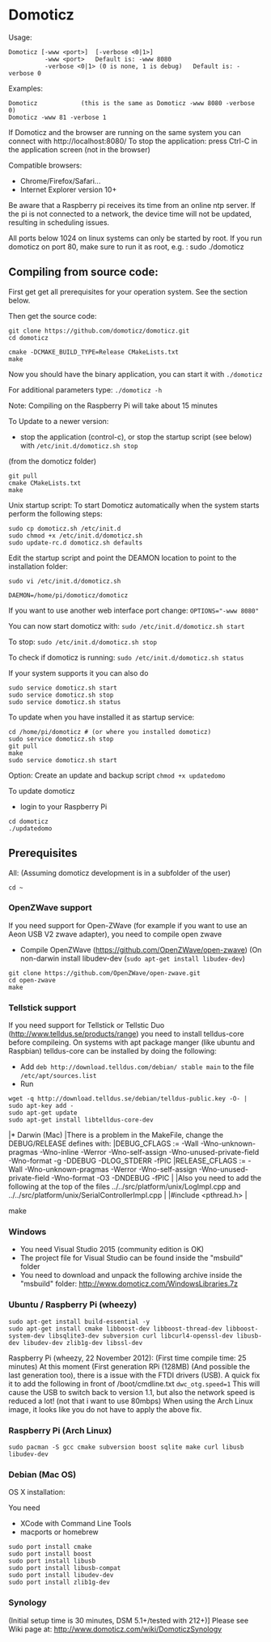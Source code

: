 # Domoticz

Usage:
```
Domoticz [-www <port>]  [-verbose <0|1>]
          -www <port>   Default is: -www 8080
          -verbose <0|1> (0 is none, 1 is debug)   Default is: -verbose 0
```

Examples:
```
Domoticz            (this is the same as Domoticz -www 8080 -verbose 0)
Domoticz -www 81 -verbose 1
```

If Domoticz and the browser are running on the same system you can connect with http://localhost:8080/
To stop the application: press Ctrl-C in the application screen (not in the browser)

Compatible browsers:
* Chrome/Firefox/Safari...
* Internet Explorer version 10+

Be aware that a Raspberry pi receives its time from an online ntp server.
If the pi is not connected to a network, the device time will not be updated, resulting in scheduling issues. 

All ports below 1024 on linux systems can only be started by root.
If you run domoticz on port 80, make sure to run it as root, e.g. : sudo ./domoticz

Compiling from source code:
---------------------------

First get get all prerequisites for your operation system. See the section below.

Then get the source code:
```
git clone https://github.com/domoticz/domoticz.git
cd domoticz

cmake -DCMAKE_BUILD_TYPE=Release CMakeLists.txt
make
```

Now you should have the binary application, you can start it with
`./domoticz`

For additional parameters type:
`./domoticz -h`

Note: Compiling on the Raspberry Pi will take about 15 minutes

To Update to a newer version:
- stop the application (control-c), or stop the startup script (see below) with `/etc/init.d/domoticz.sh stop`

(from the domoticz folder)
```
git pull
cmake CMakeLists.txt
make
```

Unix startup script:
To start Domoticz automatically when the system starts perform the following steps:
```
sudo cp domoticz.sh /etc/init.d
sudo chmod +x /etc/init.d/domoticz.sh
sudo update-rc.d domoticz.sh defaults
```

Edit the startup script and point the DEAMON location to point to the installation folder:
```
sudo vi /etc/init.d/domoticz.sh

DAEMON=/home/pi/domoticz/domoticz
```

If you want to use another web interface port change:
`OPTIONS="-www 8080"`

You can now start domoticz with:
`sudo /etc/init.d/domoticz.sh start`

To stop:
`sudo /etc/init.d/domoticz.sh stop`

To check if domoticz is running:
`sudo /etc/init.d/domoticz.sh status`

If your system supports it you can also do
```
sudo service domoticz.sh start
sudo service domoticz.sh stop
sudo service domoticz.sh status
```

To update when you have installed it as startup service:
```
cd /home/pi/domoticz # (or where you installed domoticz)
sudo service domoticz.sh stop
git pull
make
sudo service domoticz.sh start
```

Option: Create an update and backup script
`chmod +x updatedomo`

To update domoticz

* login to your Raspberry Pi
```
cd domoticz
./updatedomo
```


## Prerequisites

All: (Assuming domoticz development is in a subfolder of the user)

`cd ~`

### OpenZWave support
If you need support for Open-ZWave (for example if you want to use an Aeon USB V2 zwave adapter),
you need to compile open zwave

- Compile OpenZWave (https://github.com/OpenZWave/open-zwave)
(On non-darwin install libudev-dev (`sudo apt-get install libudev-dev`)
```
git clone https://github.com/OpenZWave/open-zwave.git
cd open-zwave
make
```

### Tellstick support
If you need support for Tellstick or Tellstic Duo (http://www.telldus.se/products/range) you need to install telldus-core before compileing. 
On systems with apt package manger (like ubuntu and Raspbian) telldus-core can be installed by doing the following:
 * Add `deb http://download.telldus.com/debian/ stable main` to the file `/etc/apt/sources.list`
 * Run
```
wget -q http://download.telldus.se/debian/telldus-public.key -O- | sudo apt-key add -
sudo apt-get update
sudo apt-get install libtelldus-core-dev
```

|* Darwin (Mac)
|There is a problem in the MakeFile, change the DEBUG/RELEASE defines with:
|DEBUG_CFLAGS    := -Wall -Wno-unknown-pragmas -Wno-inline -Werror -Wno-self-assign -Wno-unused-private-field -Wno-format -g -DDEBUG -DLOG_STDERR -fPIC
|RELEASE_CFLAGS  := -Wall -Wno-unknown-pragmas -Werror -Wno-self-assign -Wno-unused-private-field -Wno-format -O3 -DNDEBUG -fPIC
|
|Also you need to add the following at the top of the files ../../src/platform/unix/LogImpl.cpp and ../../src/platform/unix/SerialControllerImpl.cpp
|
|#include <pthread.h>
|

make


### Windows
- You need Visual Studio 2015 (community edition is OK)
- The project file for Visual Studio can be found inside the "msbuild" folder
- You need to download and unpack the following archive inside the "msbuild" folder:
  http://www.domoticz.com/WindowsLibraries.7z

### Ubuntu / Raspberry Pi (wheezy)
```
sudo apt-get install build-essential -y
sudo apt-get install cmake libboost-dev libboost-thread-dev libboost-system-dev libsqlite3-dev subversion curl libcurl4-openssl-dev libusb-dev libudev-dev zlib1g-dev libssl-dev
```

Raspberry Pi (wheezy, 22 November 2012): (First time compile time: 25 minutes)
At this moment (First generation RPi (128MB) (And possible the last generation too), there is a issue with the FTDI drivers (USB).
A quick fix it to add the following in front of /boot/cmdline.txt
`dwc_otg.speed=1`
This will cause the USB to switch back to version 1.1, but also the network speed is reduced a lot! (not that i want to use 80mbps)
When using the Arch Linux image, it looks like you do not have to apply the above fix.

### Raspberry Pi (Arch Linux)
`sudo pacman -S gcc cmake subversion boost sqlite make curl libusb libudev-dev`

### Debian (Mac OS)
OS X installation:

You need
- XCode with Command Line Tools
- macports or homebrew

```
sudo port install cmake
sudo port install boost
sudo port install libusb
sudo port install libusb-compat
sudo port install libudev-dev
sudo port install zlib1g-dev
```

###  Synology

(Initial setup time is 30 minutes, DSM 5.1+/tested with 212+)]
Please see Wiki page at: http://www.domoticz.com/wiki/DomoticzSynology
